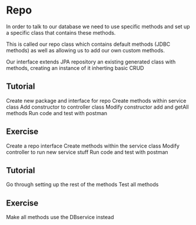 # Repo

In order to talk to our database we need to use specific methods and set up a specific class that contains these methods. 

This is called our repo class which contains default methods (JDBC methods) as well as allowing us to add our own custom methods. 

Our interface extends JPA repository an existing generated class with methods, creating an instance of it inherting basic CRUD

## Tutorial

Create new package and interface for repo
Create methods within service class
Add constructor to controller class
Modify constructor add and getAll methods 
Run code and test with postman

## Exercise 

Create a repo interface
Create methods within the service class
Modify controller to run new service stuff
Run code and test with postman

## Tutorial

Go through setting up the rest of the methods
Test all methods

## Exercise

Make all methods use the DBservice instead
